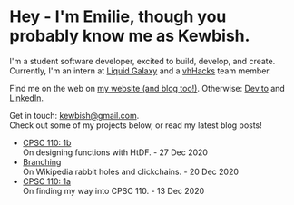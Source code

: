 # Hey - I'm Emilie, though you probably know me as Kewbish. 
I'm a student software developer, excited to build, develop, and create. Currently, I'm an intern at [Liquid Galaxy](https://liquidgalaxy.eu) and a [vhHacks](https://vhhacks.ca) team member.

Find me on the web on [my website (and blog too!)](https://kewbish.github.io/). Otherwise: [Dev.to](https://dev.to/kewbish) and [LinkedIn](https://www.linkedin.com/in/kewbish/).

Get in touch: [kewbish@gmail.com](mailto:kewbish@gmail.com).  
Check out some of my projects below, or read my latest blog posts!

<!--bp-->
- [CPSC 110: 1b](https://kewbi.sh/blog/posts/201227/)  
On designing functions with HtDF. - 27 Dec 2020
- [Branching](https://kewbi.sh/blog/posts/201220/)  
On Wikipedia rabbit holes and clickchains. - 20 Dec 2020
- [CPSC 110: 1a](https://kewbi.sh/blog/posts/201213/)  
On finding my way into CPSC 110. - 13 Dec 2020
